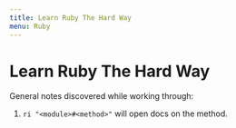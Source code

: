 ```yaml
---
title: Learn Ruby The Hard Way
menu: Ruby
---
```


# Learn Ruby The Hard Way

General notes discovered while working through:

1. `ri "<module>#<method>"` will open docs on the method.
